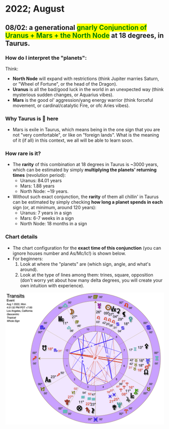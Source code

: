 # 2022; August

## 08/02: a generational <mark style="color:green;">**gnarly Conjunction of Uranus + Mars + the North Node**</mark> at 18 degrees, in Taurus.

### How do I interpret the "planets":

Think:

* **North Node** will expand with restrictions (think Jupiter marries Saturn, or "Wheel of Fortune", or the head of the Dragon).
* **Uranus** is all the bad/good luck in the world in an unexpected way (think mysterious sudden changes, or Aquarius vibes).
* **Mars** is the good ol' aggression/yang energy warrior (think forceful movement, or cardinal/catalytic Fire, or ofc Aries vibes).

###

### Why Taurus is 😬 here

* Mars is exile in Taurus, which means being in the one sign that you are not "very comfortable", or like on "foreign lands". What is the meaning of it (if all) in this context, we all will be able to learn soon.



### How rare is it?

* The **rarity** of this combination at 18 degrees in Taurus is \~3000 years, which can be estimated by simply **multiplying the planets' returning times** (revolution period):
  * Uranus: 84.01 years
  * Mars: 1.88 years
  * North Node: \~19 years.
* Without such exact conjunction, the **rarity** of them all chillin' in Taurus can be estimated by simply checking **how long a planet spends in each** sign (or, at minimum, around 120 years):
  * Uranus: 7 years in a sign
  * Mars: 6-7 weeks in a sign
  * North Node: 18 months in a sign



### Chart details

* The chart configuration for the **exact time of this conjunction** (you can ignore houses number and As/Mc/Ic!) is shown below.
* For beginners:
  1. Look at where the "planets" are (which sign, angle, and what's around).
  2. Look at the type of lines among them: trines, square, opposition (don't worry yet about how many delta degrees, you will create your own intuition with experience).&#x20;

![](<../.gitbook/assets/Screen Shot 2022-07-29 at 10.42.03 PM.png>)
